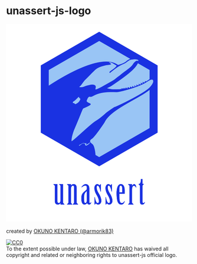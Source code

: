 # unassert-js-logo

![unassert-js official logo](https://raw.githubusercontent.com/unassert-js/unassert-js-logo/master/symbol/official-fullcolor.png)

created by [OKUNO KENTARO (@armorik83)](https://github.com/armorik83)

<p xmlns:dct="http://purl.org/dc/terms/">
  <a rel="license"
     href="http://creativecommons.org/publicdomain/zero/1.0/">
    <img src="http://i.creativecommons.org/p/zero/1.0/88x31.png" style="border-style: none;" alt="CC0" />
  </a>
  <br />
  To the extent possible under law,
  <a rel="dct:publisher"
     href="https://github.com/armorik83">
    <span property="dct:title">OKUNO KENTARO</span></a>
  has waived all copyright and related or neighboring rights to
  <span property="dct:title">unassert-js official logo</span>.
</p>
